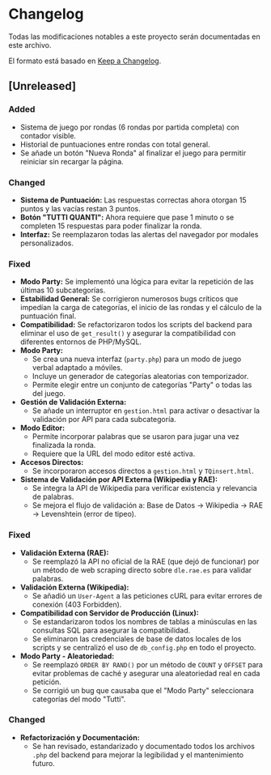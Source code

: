 # Changelog

Todas las modificaciones notables a este proyecto serán documentadas en este archivo.

El formato está basado en [Keep a Changelog](https://keepachangelog.com/en/1.0.0/).

## [Unreleased]

### Added
- Sistema de juego por rondas (6 rondas por partida completa) con contador visible.
- Historial de puntuaciones entre rondas con total general.
- Se añade un botón "Nueva Ronda" al finalizar el juego para permitir reiniciar sin recargar la página.

### Changed
- **Sistema de Puntuación:** Las respuestas correctas ahora otorgan 15 puntos y las vacías restan 3 puntos.
- **Botón "TUTTI QUANTI":** Ahora requiere que pase 1 minuto o se completen 15 respuestas para poder finalizar la ronda.
- **Interfaz:** Se reemplazaron todas las alertas del navegador por modales personalizados.

### Fixed
- **Modo Party:** Se implementó una lógica para evitar la repetición de las últimas 10 subcategorías.
- **Estabilidad General:** Se corrigieron numerosos bugs críticos que impedían la carga de categorías, el inicio de las rondas y el cálculo de la puntuación final.
- **Compatibilidad:** Se refactorizaron todos los scripts del backend para eliminar el uso de `get_result()` y asegurar la compatibilidad con diferentes entornos de PHP/MySQL.
- **Modo Party:**
  - Se crea una nueva interfaz (`party.php`) para un modo de juego verbal adaptado a móviles.
  - Incluye un generador de categorías aleatorias con temporizador.
  - Permite elegir entre un conjunto de categorías "Party" o todas las del juego.
- **Gestión de Validación Externa:**
  - Se añade un interruptor en `gestion.html` para activar o desactivar la validación por API para cada subcategoría.
- **Modo Editor:**
  - Permite incorporar palabras que se usaron para jugar una vez finalizada la ronda.
  - Requiere que la URL del modo editor esté activa.
- **Accesos Directos:**
  - Se incorporaron accesos directos a `gestion.html` y `TQinsert.html`.
- **Sistema de Validación por API Externa (Wikipedia y RAE):**
  - Se integra la API de Wikipedia para verificar existencia y relevancia de palabras.
  - Se mejora el flujo de validación a: Base de Datos -> Wikipedia -> RAE -> Levenshtein (error de tipeo).

### Fixed
- **Validación Externa (RAE):**
  - Se reemplazó la API no oficial de la RAE (que dejó de funcionar) por un método de web scraping directo sobre `dle.rae.es` para validar palabras.
- **Validación Externa (Wikipedia):**
  - Se añadió un `User-Agent` a las peticiones cURL para evitar errores de conexión (403 Forbidden).
- **Compatibilidad con Servidor de Producción (Linux):**
  - Se estandarizaron todos los nombres de tablas a minúsculas en las consultas SQL para asegurar la compatibilidad.
  - Se eliminaron las credenciales de base de datos locales de los scripts y se centralizó el uso de `db_config.php` en todo el proyecto.
- **Modo Party - Aleatoriedad:**
  - Se reemplazó `ORDER BY RAND()` por un método de `COUNT` y `OFFSET` para evitar problemas de caché y asegurar una aleatoriedad real en cada petición.
  - Se corrigió un bug que causaba que el "Modo Party" seleccionara categorías del modo "Tutti".

### Changed
- **Refactorización y Documentación:**
  - Se han revisado, estandarizado y documentado todos los archivos `.php` del backend para mejorar la legibilidad y el mantenimiento futuro.